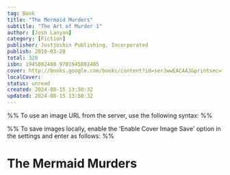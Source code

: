 ```yaml
---
tag: Book
title: "The Mermaid Murders"
subtitle: "The Art of Murder 1"
author: [Josh Lanyon]
category: [Fiction]
publisher: Justjoshin Publishing, Incorporated
publish: 2019-03-28
total: 328
isbn: 1945802480 9781945802485
cover: http://books.google.com/books/content?id=serJwwEACAAJ&printsec=frontcover&img=1&zoom=1&source=gbs_api
localCover: 
status: unread
created: 2024-08-15 13:50:32
updated: 2024-08-15 13:50:32
---
```


%% To use an image URL from the server, use the following syntax: %%


%% To save images locally, enable the 'Enable Cover Image Save' option in the settings and enter as follows: %%


# The Mermaid Murders